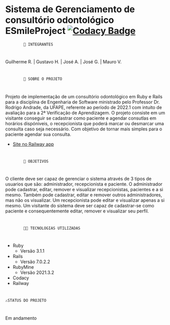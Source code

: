 # Sistema de Gerenciamento de consultório odontológico ESmileProject [![Codacy Badge](https://app.codacy.com/project/badge/Grade/67ae482e71d5452bb2cdb6f9209ba8e8)](https://www.codacy.com/gh/ESESmileProject/consultorio-ESmileProject/dashboard?utm_source=github.com&amp;utm_medium=referral&amp;utm_content=ESESmileProject/consultorio-ESmileProject&amp;utm_campaign=Badge_Grade)

           	🤵 INTEGRANTES
#
Guilherme R.  |  Gustavo H.  |  José A.  |  José G.  |  Mauro V.
#
	        📕 SOBRE O PROJETO
#
Projeto de implementação de um consultório odontológico em Ruby e Rails para a disciplina de Engenharia de Software ministrado pelo Professor Dr. Rodrigo Andrade, da UFAPE, referente ao período de 2022.1 com intuito de avaliação para a 2ª Verificação de Aprendizagem. O projeto consiste em um visitante conseguir se cadastrar como paciente e agendar consutlas em horários dispóniveis, o recepcionista que poderá marcar ou desmarcar uma consulta caso seja necessário. Com objetivo de tornar mais simples para o paciente agendar sua consulta.
* [Site no Railway app](consultorio-esmileproject-production.up.railway.app) 
#
	        📌 OBJETIVOS
#
O cliente deve ser capaz de gerenciar o sistema através de 3 tipos de usuarios que são: administrador, recepcionista e paciente. O administrador pode cadastrar, editar, remover e visualizar recepcionistas, pacientes e a si mesmo. Também pode cadastrar, editar e remover outros administradores, mas não os visualizar. Um recepcionista pode editar e visualizar apenas a si mesmo. Um visitante do sistema deve ser capaz de cadastrar-se como paciente e consequentemente editar, remover e visualizar seu perfil.
#
	        👩‍💻 TECNOLOGIAS UTILIZADAS
#
* Ruby
    * Versão 3.1.1
* Rails
    * Versão 7.0.2.2
* RubyMine
    * Versão 2021.3.2
* Codacy
* Railway
#
    ⚠️STATUS DO PROJETO
#
Em andamento
